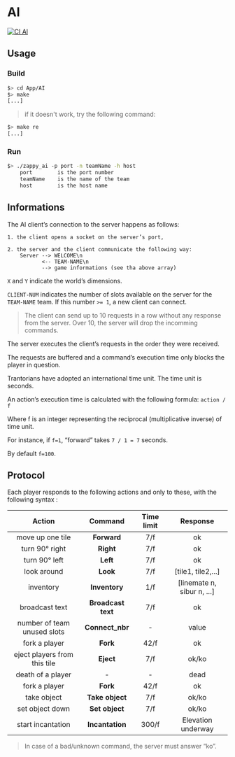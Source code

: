 # AI

[![CI AI][ci-ai-badge]][ci-ai]

## Usage

### Build

```bash
$> cd App/AI
$> make
[...]
```
> if it doesn't work, try the following command:
```bash
$> make re
[...]
```

### Run

```bash 
$> ./zappy_ai -p port -n teamName -h host
    port		is the port number
    teamName	is the name of the team
    host		is the host name
```

## Informations

The AI client’s connection to the server happens as follows:

    1. the client opens a socket on the server’s port,

    2. the server and the client communicate the following way:
        Server --> WELCOME\n
               <-- TEAM-NAME\n
               --> game informations (see tha above array)

```X``` and ```Y``` indicate the world’s dimensions.

```CLIENT-NUM``` indicates the number of slots available on the server for the ```TEAM-NAME``` team.
If this number ```>= 1```, a new client can connect.

> The client can send up to 10 requests in a row without any response from the server. Over 10, the server will drop the incomming commands.

The server executes the client’s requests in the order they were received.

The requests are buffered and a command’s execution time only blocks the player in question.

Trantorians have adopted an international time unit. The time unit is seconds.

An action’s execution time is calculated with the following formula: ```action / f```


Where f is an integer representing the reciprocal (multiplicative inverse) of time unit.

For instance, if ```f=1```, “forward” takes ```7 / 1 = 7``` seconds.

By default ```f=100```.


## Protocol

Each player responds to the following actions and only to these, with the following syntax :

|            Action            |      Command       | Time limit |          Response          |
|:----------------------------:|:------------------:|:----------:|:--------------------------:|
|       move up one tile       |    __Forward__     |    7/f     |             ok             |
|        turn 90° right        |     __Right__      |    7/f     |             ok             |
|        turn 90° left         |      __Left__      |    7/f     |             ok             |
|         look around          |      __Look__      |    7/f     |     [tile1, tile2,...]     |
|          inventory           |   __Inventory__    |    1/f     | [linemate n, sibur n, ...] |
|        broadcast text        | __Broadcast text__ |    7/f     |             ok             |
| number of team unused slots  |  __Connect_nbr__   |     -      |           value            |
|        fork a player         |      __Fork__      |    42/f    |             ok             |
| eject players from this tile |     __Eject__      |    7/f     |           ok/ko            |
|      death of a player       |        _-_         |     -      |            dead            |
|        fork a player         |      __Fork__      |    42/f    |             ok             |
|         take object          |  __Take object__   |    7/f     |           ok/ko            |
|       set object down        |   __Set object__   |    7/f     |           ok/ko            |
|      start incantation       |  __Incantation__   |   300/f    |     Elevation underway     |

> In case of a bad/unknown command, the server must answer “ko”.

[ci-ai]: https://github.com/Periicles/Zappy/workflows/AI.yml
[ci-ai-badge]: https://github.com/Periicles/Zappy/actions/workflows/AI.yml/badge.svg

